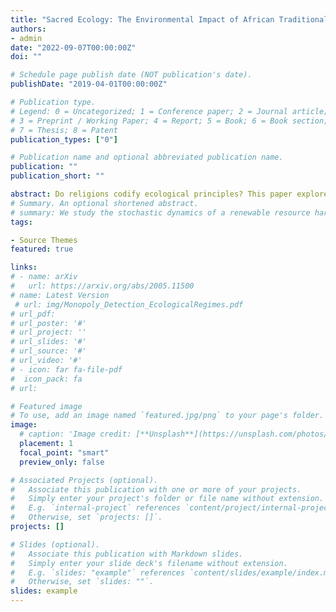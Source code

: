 ```yaml
---
title: "Sacred Ecology: The Environmental Impact of African Traditional Religions"
authors:
- admin
date: "2022-09-07T00:00:00Z"
doi: ""

# Schedule page publish date (NOT publication's date).
publishDate: "2019-04-01T00:00:00Z"

# Publication type.
# Legend: 0 = Uncategorized; 1 = Conference paper; 2 = Journal article;
# 3 = Preprint / Working Paper; 4 = Report; 5 = Book; 6 = Book section;
# 7 = Thesis; 8 = Patent
publication_types: ["0"]

# Publication name and optional abbreviated publication name.
publication: ""
publication_short: ""

abstract: Do religions codify ecological principles? This paper explores empirically and theoretically the role religious beliefs play in shaping environmental interactions. I study African Traditional Religions which place forests within a sacred sphere. Relying on the unique case of Benin where adherence is freely reported, I use an instrumental variable strategy and estimate a robust and positive effect of adherence to traditional religions on the five year average annual change in forest cover. An investigation of the causal mechanisms suggests a presence of a set of attitudes within adherents that reflect environmental stewardship and sustainability. I then study the persistence of belonging to the ancient Kingdom of Dahomey, birthplace of Vodun, one of the largest traditional religions in Benin. Using the original boundaries as a spatial discontinuity, I find positive evidence of the impact of historically belonging to the Kingdom on contemporary forest change. Motivated by these findings, I build a model in which the interactions of a multitude of agents with heterogeneous religious adherence affect continuously the spatial density of the aggregate forest cover. The model shows how the potential scarcity of natural resources can characterize both individual and aggregate decisions, and the distribution of religious beliefs among the population can be a key driver of forest conservation.
# Summary. An optional shortened abstract.
# summary: We study the stochastic dynamics of a renewable resource harvested by a monopolist where harvesting affects the resource’s potential to regenerate, resulting in sequential regime shifts. 
tags:

- Source Themes
featured: true

links: 
# - name: arXiv
#   url: https://arxiv.org/abs/2005.11500
# name: Latest Version
 # url: img/Monopoly_Detection_EcologicalRegimes.pdf
# url_pdf: 
# url_poster: '#'
# url_project: ''
# url_slides: '#'
# url_source: '#'
# url_video: '#'
# - icon: far fa-file-pdf
#  icon_pack: fa
# url: 

# Featured image
# To use, add an image named `featured.jpg/png` to your page's folder. 
image:
  # caption: 'Image credit: [**Unsplash**](https://unsplash.com/photos/s9CC2SKySJM)'
  placement: 1
  focal_point: "smart"
  preview_only: false

# Associated Projects (optional).
#   Associate this publication with one or more of your projects.
#   Simply enter your project's folder or file name without extension.
#   E.g. `internal-project` references `content/project/internal-project/index.md`.
#   Otherwise, set `projects: []`.
projects: []

# Slides (optional).
#   Associate this publication with Markdown slides.
#   Simply enter your slide deck's filename without extension.
#   E.g. `slides: "example"` references `content/slides/example/index.md`.
#   Otherwise, set `slides: ""`.
slides: example
---
```




